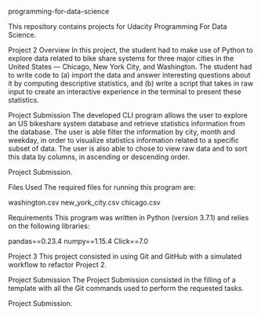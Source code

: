 programming-for-data-science

This repository contains projects for Udacity Programming For Data Science.

Project 2 
Overview In this project, the student had to make use of Python to explore data related to bike share systems for three major cities in the United States — Chicago, New York City, and Washington. The student had to write code to (a) import the data and answer interesting questions about it by computing descriptive statistics, and (b) write a script that takes in raw input to create an interactive experience in the terminal to present these statistics.

Project Submission The developed CLI program allows the user to explore an US bikeshare system database and retrieve statistics information from the database. The user is able filter the information by city, month and weekday, in order to visualize statistics information related to a specific subset of data. The user is also able to chose to view raw data and to sort this data by columns, in ascending or descending order.

Project Submission.

Files Used The required files for running this program are:

washington.csv 
new_york_city.csv 
chicago.csv 


Requirements This program was written in Python (version 3.7.1) and relies on the following libraries:

pandas==0.23.4 numpy==1.15.4 Click==7.0

Project 3 
This project consisted in using Git and GitHub with a simulated workflow to refactor Project 2.

Project Submission The Project Submission consisted in the filling of a template with all the Git commands used to perform the requested tasks.

Project Submission.
